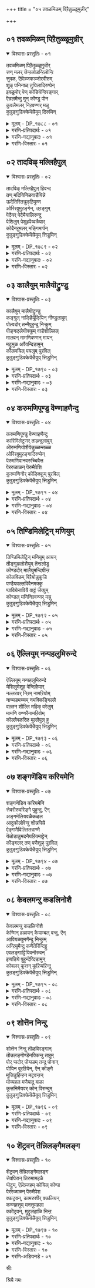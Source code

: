 +++
title = "०५ तवळमिळम् पिऱैतुळ्ळूमुन्नीर्"

+++


## ०१ तवळमिळम् पिऱैतुळ्ळूमुन्नीर्

<details open><summary>विश्वास-प्रस्तुतिः - ०१</summary>

तवळमिळम् पिऱैतुळ्ळूमुन्नीर्  
त्तण् मलर् त्तॆन्ऱलोडन्ऱिलॊन्ऱि  
त्तुवळ, ऎन्नॆञ्जकञ्जोरवीरुम्  
शूऴ् पनिनाळ् तुयिलादिरुप्पेन्  
इवळुमोर् पॆण् कॊडियॆन्ऱिरङ्गार्  
ऎन्नलमैन्दु मुन् कॊण्डु पोन  
कुवलैमलर् निऱवण्णर् मन्नु  
कुऱुङ्गुडिक्केयॆन्नैयुय् दिरुमिन्
</details>

<details><summary>मूलम् - DP_१७८८ - ०१</summary>

तवळमिळम् पिऱैतुळ्ळूमुन्नीर्  
त्तण् मलर् त्तॆन्ऱलोडन्ऱिलॊन्ऱि  
त्तुवळ, ऎन्नॆञ्जकञ्जोरवीरुम्  
शूऴ् पनिनाळ् तुयिलादिरुप्पेन्  
इवळुमोर् पॆण् कॊडियॆन्ऱिरङ्गार्  
ऎन्नलमैन्दु मुन् कॊण्डु पोन  
कुवलैमलर् निऱवण्णर् मन्नु  
कुऱुङ्गुडिक्केयॆन्नैयुय् दिरुमिन्
</details>

<details><summary>गरणि-प्रतिपदार्थः - ०१</summary>

तवळम्=बॆळ्ळगिरुव, इळ=ऎळॆय, पिऱै=चन्द्रनू, तुळ्ळुम्=अलॆगळन्नु तळ्ळुत्तिरुव, मुन्नीर्=कडलू, तण्=तम्पाआगि, मलर्=हूविन मेलॆ बीसुव, तॆन्ऱलोडु=तॆङ्कण गाळियू, अन्ऱिल्=क्रौंअपक्षिगळू, ऒन्ऱि=ऒट्टुगूडि, तुवळ=नन्नन्नु बाडिसु \(सॊरगिसु\)त्तिरलु, ऎन्नॆञ्जु अहम्=नन्न मनस्सू हृदयवू, शोर=जारिहोगिरलु, ईरुम्=बाधॆ, यातनॆ पडिसुत्तिवॆ, शूऴ्=सुत्तमुत्तलू, पनि=मञ्जु बीळुत्तिरुव, नाळ्=समयदल्लि, तुयिलादु=निद्रिसदॆ, इरुप्पेन्=इद्देनॆ, इवळुम्=इवळू सह, ओर् पॆण् कॊडि=ऒब्ब ऎळॆवयस्सिन हॆण्णु, ऎन्ऱु=ऎन्दु, इरङ्गार्-कनिकरिसलु, ऎन्=नन्न, नलम्=सॊबगन्नू, ऐन्दुम्=पञ्चेन्द्रियगळन्नू, मुन्=ई मुञ्चॆये

कॊण्डुपोन=सूरॆगॊण्डु होद, कुवलै मलर्=कन्नैदिलॆ हूविन, निऱम्=बण्णद, वण्णर्-देहकान्तियुळ्ळवरु, मन्नु=नॆलसिरुव, कुऱुङ्गुडिक्के=तिरुक्कुरुङ्गुडि क्षेत्रक्के, ऎन्नै-नन्नन्नु, उय् त्तिडुमिन्=करॆदॊय्यिरि.
</details>

<details><summary>गरणि-गद्यानुवादः - ०१</summary>

बॆळ्ळगिरुव बालचन्द्रनू, अलॆगळन्नु तळ्ळुत्तिरुव कडलू तम्पागि हूविन मेलॆ बीसुव तॆङ्कण गाळियू, क्रौञ्चपक्षिगळू ऒट्टुगूडि नन्नन्नु सॊरगिसुत्तिवॆ. नन्न मनस्सू हृदयवू जारिहोगिरलु नन्नन्नु यातनॆपडिसुत्तिवॆ. सुत्तमुत्तलू मञ्जुबीळुत्तिरुव समयदल्लि निद्रिसदॆ इद्देनॆ. इवळू ऒब्ब ऎळॆवयस्सिन हॆण्णु ऎन्दु कनिकरिसरु. नन्न सॊबगन्नू पञ्चेन्द्रियगळन्नू ई मुञ्चॆये सूरॆगॊण्डु होद कन्नैदिलॆ हूविन बण्णद देहकान्तियुळ्ळवरु नॆलसिरुव तिरुक्कुरुङ्गुडि क्षेत्रक्के नन्नन्नु करॆदॊय्यिरि.\(१\)
</details>

<details><summary>गरणि-विस्तारः - ०१</summary>

आऴ्वाररु तिरुप्पुल्लाणि क्षेत्रदिन्द तिरुक्कुरुङ्गुडि क्षेत्रक्कॆ बन्दिद्दारॆ. हिन्दिन तिरुमॊऴिगळन्तॆये ई तिरुमॊऴियल्लू आऴ्वाररु तम्मन्नु नायकियॆन्दु भाविसिकॊण्डु, तम्म प्रीतिय नायकनाद भगवन्तनिगागि परितपिसुवुदन्नु काणबहुदागिदॆ. भगवद्भक्तिय पोषणॆयल्लि नायक-नायकी भावद वैशिष्ट्यवन्नु अवरु प्रकटगॊळिसुत्तिद्दारॆ ऎन्नबहुदु.

“बॆळ्ळगिरुव बालचन्द्रनू.......ऒट्टुगूडि नन्नन्नु कॊरगिसुत्तिवॆ”- निर्मलवाद, शुद्धवाद बालचन्द्रनु परिशुद्धवाद नीलगगनदल्लि उदयिसि बॆळगलु प्रारम्भिसिदरॆ, अदु ऎल्लरिगू आह्लादवन्नु तुम्बुवुदु. विरहिगळुगॆ अदु सुडुव बॆङ्कियागुत्तदॆ. ऎडॆबिडदॆ करॆगॆ अलॆगळन्नु तळ्ळुत्तले इरुव कडलू सह उदयिसुव चन्द्रनॊडनॆ जनर मनदल्लि आनन्दवन्नु उक्किसुवुदु. विरहिगळिगॆ इदू ऒम्दु किच्चु\! परिमळदिन्द तुम्बि, तम्पागि हितवाद रीतियल्लि मॆल्लमॆल्लगॆ बीसुव तॆङ्कणगाळिगॆ मैयॊड्डि जनरु आनन्दिसुत्तारॆ. विरहिगळिगॆ अदरिन्दलू सन्तोषविल्ल. क्रौञ्चदम्पतिगळु नडसुव सल्लापद ध्वनि ऎल्लरन्नू हर्षगॊळिसुत्तदॆ. अवुगळ\(पक्षिगळ\) सम्मिलनवे विरहिगळ व्यथॆयन्नु हॆच्चिसुवुदु. इवॆल्लवू ऒट्टागि सेरिकॊण्डरन्तु विरहिगळ पाडु नायिपाडे\!

“नन्न मनस्सू हृदयवू जारिहोगिरलु”-मनस्सू अदर अन्तरङ्गवू ऎरडू तन्न प्रियतमन अधीनवागिरुवाग, अवन स्वरूपस्वभावगळिगॆ मारुहोगिरुवाग, बेरॆ विषयगळल्लि अवुगळन्नु

तॊडगिसुवुदादरू हेगॆ साध्य? प्रापञ्चिक रीतियल्लि अवु तन्निन्द जारिहोदन्तॆये, तानु अवुगळन्नु परभारॆ माडिदन्तॆये.

“सुत्तमुत्तलू मञ्जुबीळुत्तिरुव समयदल्लि निद्रिसदॆ इद्देनॆ”- सुमारु नडुरात्रियन्नु दाटिद बळिकले मञ्जु ऎल्लॆल्लू तुम्बिकॊळ्ळुवुदु, अदु चळिय समय. आग तन्न प्रियतमन प्रीतिय तॆक्कॆयल्लि बॆच्चगॆ मलगि, मैमरॆतु निद्रिसुवुदु अत्यन्त हितवाद कॆलस. ऒण्टिगळागि, प्रियनिन्द वञ्चितळागिरुववळिगॆ ई हितवागलि, निद्दॆयागलि ऎल्लिन्द बरबेकु?

“इवळू ऒब्ब ऎळॆ वयस्सिन हॆण्णु ऎन्दु कनिकरिसु”- वयस्सु लिङ्ग, रूप मुन्तादवुगळु कनिकरक्कॆ ऎडॆकॊडतक्कवु. पुरुषनु प्रियनागिरुवाग अवनु तन्न प्रियळ बग्गॆ योचिसबेकाद विषयगळल्लि कॆलवु इवु. ऎळॆय वयस्सिनवळु, यौवनद हॊसललि कालिट्टवळिगॆ भय तानागि लभ्यवागुवुदु. हॆण्णागिरुवुदु आ भयवन्नु हॆच्चिसुवुदु. तानु हॆण्णु तनगॆ तन्न प्रियन रक्षणॆबेकु. अदिद्दरॆ, तन्न रूप स्वभावगळिगॆ पोषणॆ दॊरॆतन्तॆ. ई विषयवन्नरितु अवळ इङ्गितवन्नु तिळिदु अवळिगॆ आश्रयकॊदबेकादवनु प्रियने. अवने अवळल्लि कनिकरगॊळ्ळदिद्दरॆ, कनिकरिसुववरु मत्तारु?

“नन्न सॊबगन्नू पञ्चेन्द्रियगळन्नू ई मुञ्चॆये सूरॆगॊण्ड...” –अपूर्ववाद सॊबगिनिन्दलू आकर्षकवाद देहकान्तियिन्दलू नन्न प्रियनु नन्न बळिसारिदनु. अवनन्नु कण्डॊडनॆ नानु व्यामोहगॊण्डॆ. अवनु नन्न किविय मृदुमधुरवाद प्रेमद गुट्टु मातुगळन्नाडिदनु. नन्न मनस्सन्नु अदरिन्द सूरॆगॊण्डनु. नन्नन्नु इन्नु अगलुवुदे इल्लवॆन्दु मातुकॊट्टनु. अदक्कॆ नानु मरुळादॆ. नन्न तनुमनगळन्नॆल्ला नानु अवन अधीनमाडिदॆ. ननगॆ बेकादद्दॆल्ल ननगॆ लभिसितु ऎन्दु नानु नॆम्मदिगॊण्डॆ- हीगल्लवे अवनु नन्नन्नु वञ्चिसि, नन्न सर्वस्ववन्नू सूरॆगॊण्डद्दु\!

युवतियु हेळुत्ताळॆ- गॆळतियरे, सामान्यवागि ऎल्लरिगू हर्ष,उत्साह, आह्लादगळन्नु तरुव बालचन्द्रनू, कडलू, मन्दमारुतवू, क्रौञ्चसल्लापवू नन्न पालिगॆ सुडुव किच्चिनन्तागिदॆ. नन्न मनस्सू नन्न अन्तरङ्गवू नन्न प्रियतमनल्लिगॆ जारिहोगिवॆ. ननगॆ मनोयातनॆ हॆच्चुत्तिदॆ.ऎल्लॆल्लू मञ्जुमुसुकि, इब्बनि बीळुव समयदल्लि नन्न प्रियतमन सान्निध्यविल्लदॆ, ननगॆ निद्दॆबारदु. अवनु ई मुञ्चॆये नन्न मैसॊबगन्नू नन्न इन्द्रियगळन्नू सूरॆगॊण्डु, नन्नन्नु वञ्चिसि, अगलिहोद\! आ दिव्यसुन्दरनू

कन्नैदिलॆ हूविन बण्णद देहकान्तियुळ्ळवनिगॆ, नानॊब्ब असहायकळाद ऎळॆयौवनद हॆण्णु ऎम्बुदरल्लि कनिकरबेडवे? गॆळतियरे, नन्न प्रियनु ईग तिरुक्कुरुङ्गुडियल्लि नॆलसिद्दानॆ. सॊरगि, यातनॆ पडुत्ता, शक्तिगुन्दिरुव नन्नन्नु नन्न प्रियनल्लिगॆ सेरिसि.

भगवन्तनल्लि व्यामोहगॊण्ड भक्तनिगॆ प्रापञ्चिक सुखसन्तोषगळन्नु तरुवन्थवॆल्लवू अहितवे. भगवन्तन विषयवल्लदॆ अवनिगॆ मत्तावुदू बेड. मनस्सु,बुद्धि, इन्द्रियगळु-ऎल्लवू भगवच्चिन्तनॆगे मीसलु. अवनन्नु काणुवुदु, सेरुवुदु भक्तन गुरि. अवन कृपॆय आश्रयवॆन्नॆन्दिगॆ पडॆदेनु ऎम्बुदे हम्बल.
</details>

## ०२ तादविऴ् मल्लिहैपुल्

<details open><summary>विश्वास-प्रस्तुतिः - ०२</summary>

तादविऴ् मल्लिहैपुल् हिवन्द  
तण् मदियिनिळवाडैयिन्ने  
ऊदैतिरितन्नुऴऱियुण्ण  
ओरिरवुमुऱङ्गेन्, उऱङ्गुम्  
पेदैयर् पेदैमैयालिरुन्दु  
पेशिलुम् पेशुहपॆय्वळैयार्  
कोदैनऱुमलर् मङ्गिमार्पन्  
कुऱुङ्गुडिक्केयॆन्नैयुय् त्तिडुमिन्
</details>

<details><summary>मूलम् - DP_१७८९ - ०२</summary>

तादविऴ् मल्लिहैपुल् हिवन्द  
तण् मदियिनिळवाडैयिन्ने  
ऊदैतिरितन्नुऴऱियुण्ण  
ओरिरवुमुऱङ्गेन्, उऱङ्गुम्  
पेदैयर् पेदैमैयालिरुन्दु  
पेशिलुम् पेशुहपॆय्वळैयार्  
कोदैनऱुमलर् मङ्गिमार्पन्  
कुऱुङ्गुडिक्केयॆन्नैयुय् त्तिडुमिन्
</details>

<details><summary>गरणि-प्रतिपदार्थः - ०२</summary>

तादु=धूळन्नु, अविऴ्=हरडुव, मल्लिहै=मल्लिगॆ हूवन्नु, पुल् हि=सेरि, वन्द=बन्द, तण्=तम्पाद, मदियिन्=चन्द्रनॊडनॆ कूडि, इळवाडै=सुळि\(ऎळॆय\)गाळियु, इन्ने=ई क्षणवे, ऊदै=चळिगाळियागि, तिरितन्दु=अल्लल्लि सुत्तिसुत्तिबन्दु, उऴऱि=मिश्रमाडि\(चट्नियन्तॆ माडि\) उण्ण=तिन्नुत्तिरलु, ओर् इरवुम्=ऒन्दु रात्रियू कूड

उऱङ्गेन्=निद्रिसलारॆ\(निद्रिसुवुदिल्ल\), उऱङ्गुम्-निद्रिसुव, पेदैयर्=हॆङ्गसरु, पेदैमैयाल् इरुन्दु=अविवेकदिन्दले इरुत्ता, पेशिलुम्=नन्नन्नु कुरितु आडिकॊण्डरू, पेशुह=आडिकॊळ्ळलि, पॆय् वळैयार्=कैतुम्ब बळॆतॊट्टिरुववरु, कोदै=तलॆकूदलल्लि, नऱुमलर्=परिमळद हूवन्नु मुडिदिरुव, मङ्गै=देवियन्नु, मार्पन्=ऎदॆयल्लि उळ्ळवन, कुऱुङ्गुडिक्के=तिरुक्कुरुङ्गुडि क्षेत्रक्के, ऎन्नै-नन्नन्नु, उय् त्तु इडुमिन्=कॊण्डॊय्दु सेरिसिरि.
</details>

<details><summary>गरणि-गद्यानुवादः - ०२</summary>

परागवन्नु चॆल्लुवन्थ मल्लिगॆ हूवन्नु सेरिब्वन्द ऎळॆयगाळियु तम्पाद चन्द्रनॊडनॆ कूडि ई क्षणदल्ले चळिगाळियागि सुत्तिसुत्ति बन्दु नन्नन्नु चट्णियन्तॆ माडि तिन्नुत्तिरलु नानु ऒम्दु रात्रियू सह निद्रिसुवुदिल्ल. निद्रिसुव हॆङ्गसरु अविवेकदिन्दले कूडिरुत्ता नन्नन्नु कुरितु आडिदरू आडिकॊळ्ळलि. \(अवरु\)कैतुम्ब बळॆतॊट्टिरुववरु. तलॆगूदलिनल्लि परिमळद हूवन्नु मुडिदिरुव देवियन्नु ऎदॆयल्लुळ्ळवन तिरुक्कुरुङ्गुडि क्षेत्रक्के नन्नन्नु कॊण्डॊय्दु सेरिसि.\(२\)
</details>

<details><summary>गरणि-विस्तारः - ०२</summary>

युवतियु हेळुत्ताळॆ- गॆळतियरे, सुन्दरवागि अरळुत्त परागवन्नु हॊरचॆल्लुत्तिरुव मल्लिगॆहूगळन्नु सवरिकॊण्डु, अवुगळ परिमळवन्नु हॊत्तु मृदुवागि बीसुव सुळिगाळि मनस्सिगॆ ऎष्टु आह्लादवन्नु तरबेकु\! तम्पाद बॆळदिङ्गळू अदरॊन्दिगॆ कूडिकॊण्डिद्दरॆ, अन्तह रात्रिगळु आनन्दमयवल्लवे\! हितकरवाद ई मन्दमारुतवे ननगॆ ई क्षणदल्लि चळिगाळियागि, नन्नन्नु सुत्तिसुत्ति बीसुत्ता, नन्नन्नु चट्नियन्नागि माडि तिन्दुहाकुत्तिवॆ. इदरिन्द, ऒन्दु रात्रियू ननगॆ निद्रॆ हत्तुवुदिल्लवल्ल\! परिमळिसुव मन्दमारुतद सॆरॆयल्लि सुखवागि निद्रिसुव स्त्रीयरु नन्नन्नु कुरितु मनस्सिगॆ बन्दन्तॆ मातनाडिकॊळ्ळुत्तिद्दारॆ. नन्न अवस्थॆयन्नु कण्डु अवरु तुम्ब विवेकिगळन्तॆ, नन्नन्नु हास्यमाडुत्तारॆ. अवर अविवेक वरिगॆ तिळियुवुदे? अवरु तम्म कैतुम्ब बळॆगळन्नु तॊट्टिरुववरु. प्रापञ्चिकवाद सुखसन्तोषगळिन्द तुम्बि आनन्दिसुत्तिरुववरु अवरु. नन्न कैबळॆगळु कैगळल्लि निल्लुवुदे इल्ल\! अवु कळचिबीळुत्तिवॆयल्ल\! ननगॆ नन्न प्रियतमन बगॆगॆ वेदनॆ. अवन अग्लिकॆयन्नु नानु सहिसलारॆ. इतर हॆङ्गसरु नन्नन्नु कुरितु एनुबेकादरू आडिकॊळ्ळलि.नन्न प्रियत्रमनु ईग तिरुक्कुरुङ्गुडियल्लि नॆलसिद्दानॆ. परमसुन्दरियाद श्रीदेवियु नन्न प्रियन ऎदॆयल्लि नॆलसिद्दाळॆ. दयामयियाद अवळ नॆरविनिन्द नानु नन्न प्रियनन्नु सेरुवॆनॆम्ब नम्बिकॆ ननगिदॆ. आद्दरिन्द,

गॆळतियरे, नन्नन्नु तिरुक्कुरुङ्गुडिगॆ करॆदॊय्दु नन्न प्रियतमनॊडनॆ नन्नन्नु सेरिसिरि.
</details>

## ०३ कालैयुम् मालैयॊट्रुण्डु

<details open><summary>विश्वास-प्रस्तुतिः - ०३</summary>

कालैयुम् मालैयॊट्रुण्डु  
कङ्गुल् नाऴिहैयूऴियिन् नीण्डुलावुम्  
पोल्वदोर् तन्मैपुहुन्दु निऱ्कुम्  
पॊङ्गऴलेयॊक्कूम् वाडैशॊल्लिल्  
मालवन् मामणिवण्णन् मायन्  
मट्रुमुळ अवैवन्दिडामुन्  
कोलमयिल् पयलुम् पुऱविल्  
कुऱुङ्गुडिक्केयॆन्नैयुय् त्तिडुमिन्
</details>

<details><summary>मूलम् - DP_१७९० - ०३</summary>

कालैयुम् मालैयॊट्रुण्डु  
कङ्गुल् नाऴिहैयूऴियिन् नीण्डुलावुम्  
पोल्वदोर् तन्मैपुहुन्दु निऱ्कुम्  
पॊङ्गऴलेयॊक्कूम् वाडैशॊल्लिल्  
मालवन् मामणिवण्णन् मायन्  
मट्रुमुळ अवैवन्दिडामुन्  
कोलमयिल् पयलुम् पुऱविल्  
कुऱुङ्गुडिक्केयॆन्नैयुय् त्तिडुमिन्
</details>

<details><summary>गरणि-प्रतिपदार्थः - ०३</summary>

कालैयुम्=उदयवु, बॆळगु, मालै=सञ्जॆयॊडनॆ, ऒट्रु उण्डु= ऒट्टुगूडि सङ्कटगॊळिसुत्तिदॆ, कङ्गुल् नाऴिहै=रात्रिय कालवु, ऊऴियिन्=कल्पकालक्किन्तलू, नीण्डु=उद्दनागि, उलावुम्=सञ्चरिसुव, अलॆदाडुव, पोल्वदु=होलुव, ओर्=अपरूपवादॊन्दु, तन्मै=स्वभाववन्नु, गुणवन्नु, पुहुन्दु=पडॆदु, निऱ्कुम्=इदॆ, पॊङ्गु=उरियुव, उक्कि एळुव, अऴलेयॊक्कूम्=बॆङ्कियन्नु होलुत्तदॆ, वाडै=मन्दमारुतवु, शॊल्लिल्=हेळुवुदादरॆ, माल् अवन्=अवनु अत्यन्त उन्नतनु, मामणि वण्णन्=श्रेष्ठवाद नीलमणिय बण्णवुळ्ळवनु, मायन्-अद्भुतकारि, मट्रुम्=इतर\(मत्तॆयू\), उळ=इरुव, अवै=अवुगळु\(गुणलक्षणगळु\), वन्दिडामुन्=बन्दुबिडुवुदक्कॆ मुञ्चॆये, कोलम्=सुन्दरवाद, मयिल्=नविलुगळु, पयिलुम्=वासिसुव

तुम्बिरुव, पुऱविल्=तोपुगळुळ्ळ, कुऱुङ्गुडिक्के=तिरुक्कुरुङ्गुडि क्षेत्रक्के, ऎन्नै-नन्नन्नु, उय् त्तु इडुमिन्=कॊण्डॊय्दु सेरिसिरि.
</details>

<details><summary>गरणि-गद्यानुवादः - ०३</summary>

उदयवु सञ्जॆयॊडनॆ कूडिकॊण्डु सङ्कटगॊळिसुत्तदॆ. रात्रियकालवु ऒन्दु कल्पक्किन्तलू उद्दनागि, अलॆदाडुवुदन्नु होलुव अपरूपवादॊन्दु स्वभाववन्नु पडॆदिदॆ. उक्कि एळुव बॆङ्कियन्ने मन्दमारुतवु होलुत्तदॆ ऎन्नबहुदु. अवनु अत्यधिकनु. श्रेष्ठवाद इन्द्रनीलमणियबण्णदवनु. अद्भुतकारि. इन्नू इरुव गुणलक्षणगळु बन्दुबिडुवुदक्कॆ मुञ्चॆये सुन्दरवाद नविलुगळु तुम्बिकॊण्डिरुव तोपुगळन्नुळ्ळ तिरुकुरुङ्गुडि क्षेत्रक्के नन्नन्नु करॆदॊय्दु सेरिसिबिडि.\(३\)
</details>

<details><summary>गरणि-विस्तारः - ०३</summary>

युवतियु हेळुत्ताळॆ- गॆळतियरे, मुञ्जानॆ बन्दाग ननगॆ ऒन्दु बगॆय शान्तियुण्टागुवुदॆन्दू, हगलन्नु हेगादरू कळॆदुबिडबहुदॆन्दू बगॆदिद्दॆ. चटुवटिकॆयन्नु तरुव मुञ्जानॆ नन्न मनोयातनॆयन्नु तात्कालिकवागियादरू मरॆसिबिडुवुदु ऎन्दुकॊण्डिद्दॆ. सञ्जॆयागुवुदल्ल, अदेकॆ बरुवुदो, ऎन्दु योचिसुत्तिद्दॆ. विश्रान्तियन्नु सूछिसुव सञ्जॆयल्लि अनन्तर बरुव रात्रियल्लि ननगॆ विश्रान्तियागलि निद्दॆयागलि उण्टागदु ऎन्दुकॊण्डिद्दॆ. ईग नोडि, ननगॆ बॆळगिनल्लू बैगिनल्लू याव व्यत्यासवू कण्डुबरुवुदिल्ल. ऎरडू ऒन्दे बगॆयागि नन्नन्नु सङ्कटक्कॆ ईडुमाडुत्तिवॆ. इतररन्तॆ हगलु चटुवटिकॆयिन्द कॆलसमाडुत्ता मनस्सिन विषयगळन्नु मरॆयुवुदॆन्दरॆ ननगॆ साध्यविल्ल. सञ्जॆ मत्तु रात्रिगळल्लिरुवन्तॆये हगलल्लू मनोयातनॆ, सङ्कट,बेसर,निश्शक्तिगळु तुम्बिहोगिवॆ. रात्रियन्तॆ हगलू सह नन्नन्नु हिंसिसुत्तिदॆयल्ल\!

रात्रिय ऒन्दॊन्दु क्षणवू ऒन्दॊन्दु युगदन्तागुत्तदॆ. बलुदीर्घवाद कालवन्नु कळॆयुवुदादरू हेगॆ ऎन्दु योचनॆयागुत्तदॆ.

हासुगॆयल्लि मलगिद्दरू सह कण्णिगॆ निद्दॆहत्तुवुदिल्ल. मैगॆ हितविल्ल. हासुगॆयल्लि हॊरळाडि हॊरळाडि, योचिसुत्ता, सङ्कटपडुत्ता, कालकळॆयबेकागिदॆ. हीगॆ निद्दॆगॆट्टु अलॆदाडुव विचित्र स्वभाववे रात्रियदागिरबहुदे ऎन्निसुत्तदॆ.

मन्दमारुतवु हितवागि बीसुत्ता निद्दॆयन्नु तरुवुदर बदलागि, ज्वलिसि उरियु बॆङ्किये अदागिदॆ.

नन्न प्रियतमनु सद्गुणगळ गणिये. अवनु सर्वश्रेष्ठनु. सर्वाधिकनु. अत्युत्तमवाद इन्द्रनीलमणिय बण्णद सुन्दराकर्षकवाद देहकान्ति अवनदु. आदरॆ, अवनु मायन्-अद्भुतकारि. नन्नन्नु मरुळुगॊळिसि चंअचिसि हॊरटुहोदवनु. अवन गुणलक्षणगळु इन्नू बगॆबगॆयागिवॆ. अवुगळन्नु निरूपिसुव हॆसरुगळू अवनिगिवॆ. आ हॆसरुगळन्नु ऒन्दॊन्दागि स्मरिसिकॊळ्ळुत्ता होदॆनॆन्दरॆ, ननगॆ अवनल्लिरुव गाढवाद प्रेमवे बत्तिहोगबहुदु. अदक्कॆ बदलागि द्वॆषवे तुम्बिबिडबहुदु. गॆळतियरे, नन्न मनस्सु आ रीतियल्लि विचित्रवागि परिणमिसुवुदक्कॆ मुञ्चॆये नन्नन्नु सुन्दरवाद नविलुगळिन्द तुम्बिरुव तोपुगळुळ्ळ तिरुक्कुरुङ्गुडि क्षेत्रक्कॆ करॆदॊय्यिरि. नन्न प्रियतमनु अल्लि नॆलसिद्दानॆ. नन्नन्नू अवन बळिगॆ सेरिसिरि. अवन सहवासदिन्द नन्नॆल्ल सङ्कटगळू मायवागुवुवु.
</details>

## ०४ करुमणिपूण्डु वॆण्णाहणैन्दु

<details open><summary>विश्वास-प्रस्तुतिः - ०४</summary>

करुमणिपूण्डु वॆण्णाहणैन्दु  
कारिमिलेट्रणर् ताऴ्न्दुलावुम्  
ऒरुमणियोशैयॆन्नुळ्ळन्तळ्ळ  
ओरिरवुमुऱङ्गादिरुप्पेन्  
पॆरुमणिवानवरुच्चिवैत्त  
पेररुळाळन् पॆरुमैपेशि  
कुरुमणिनीर् कॊऴिक्कूम् पुऱविल्  
कुऱुङ्गुडिक्केयॆन्नैयुय् त्तिडुमिन्
</details>

<details><summary>मूलम् - DP_१७९१ - ०४</summary>

करुमणिपूण्डु वॆण्णाहणैन्दु  
कारिमिलेट्रणर् ताऴ्न्दुलावुम्  
ऒरुमणियोशैयॆन्नुळ्ळन्तळ्ळ  
ओरिरवुमुऱङ्गादिरुप्पेन्  
पॆरुमणिवानवरुच्चिवैत्त  
पेररुळाळन् पॆरुमैपेशि  
कुरुमणिनीर् कॊऴिक्कूम् पुऱविल्  
कुऱुङ्गुडिक्केयॆन्नैयुय् त्तिडुमिन्
</details>

<details><summary>गरणि-प्रतिपदार्थः - ०४</summary>

करुमणि=करियमणिगळन्नु, पूण्डु=धरिसि, वॆळ् नाहु=बिळिय शङ्खगळन्नु, अणैन्दु=धरिसि, कार्=करिय, इमिल्=हिळिलन्नुळ्ळ, एऱु=ऎत्तु, गूळिगळ

अणर्=कत्तुगळल्लि, ताऴ्न्दु=इळियबिद्दु, उलावुम्=अल्लाडुव, ऒरुमणि-ऒन्दु गण्टॆय, ओशै=शशब्दवु, ऎन्=नन्न, उळ्ळम्=मनस्सन्नु, तळ्ळ=सङ्कटगॊळिसलु, ओर् इरवुम्=ऒन्दु रात्रियू सह, उऱङ्गादु-निद्रिसदॆ, इरुप्पेन्=इरुत्तेनॆ, पॆरुमणि=दिव्यवाद सूर्यनन्नु, वानवर्=देवतॆगळ, अमरर, उच्चि=नॆत्तियमेलॆ, वैत्त=नॆलॆगॊळिसिद, पेर् अरुळाळन्=महाकृपाळुविन, पॆरुमै=हिरिमॆयन्नु, पेशि=मातनाडिकॊळ्ळुव, \(हॊगळुवन्थ\), कुरुमणि=श्रेष्ठवाद रत्नगळन्नु, नीर्=प्रवाहवु, कॊऴिक्कूम्=दडक्कॆ तळ्ळुव, पुऱविल्=अडविय मूलक\(काडिन मूलक, गद्दॆगळ मूलक\), कुऱुङ्गुडिक्के=तिरुक्कुरुङ्गुडि क्षेत्रक्के, ऎन्नै-नन्नन्नु, उय् त्तु इडुमिन्=कॊण्डॊय्दु सेरिसिरि.
</details>

<details><summary>गरणि-गद्यानुवादः - ०४</summary>

करिय मणिगळन्नु धरिसि, बिळिय शङ्खगळन्नुधरिसि \(जोडिसि\), करिय हिळिलुळ्ळ गूळिगळ कत्तुगळल्लि इळियबिद्दु अल्लाडुव ऒन्दुगण्टॆय शब्दवु नन्न मनस्सन्नु सङ्कटगॊळिसलु, ऒन्दु रात्रियू सह नानु निद्रिसदॆ इरुत्तेनॆ. देवतॆगळ नॆत्तियमेलॆ दिव्यवाद सूर्यनन्नु नॆलॆगॊळिसिद महाकृपाळुविन हिरिमॆयन्नु हॊगळुवन्थ श्रेष्ठवाद तळ्ळुवन्थ काडिन\(गद्दॆगळ\)मूलक तिरुक्कुरुङ्गुडि क्षेत्रक्के नन्नन्नु करॆदॊय्दु सेरिसि.\(४\)
</details>

<details><summary>गरणि-विस्तारः - ०४</summary>

हळ्ळिगळल्लि करियमणि, नीलमणिगळन्नु बिळिय शङ्खगळन्नू, ऒन्दॊन्दु गण्टॆयन्नू पोणिसि, दनगळ कत्तुगळिगॆ कट्टिरुत्तारॆ. दनगळिगॆ, अवुगळल्लि ऎत्तुगळिगॆ इदॊन्दु अलङ्कार. सञ्जॆयल्लि दनकरुगळु मनॆगळिगॆ हिन्तिरुगुवाग अवुगळ कत्तिनगण्टॆगळु अलुगाडुत्ता सद्दुमाडुत्ता इरुत्तवॆ. ई सहजवाद विषयवन्नु आऴ्वाररु सञ्जॆय मत्तु रात्रियु बरविगॆ सूचनॆयॆम्बुदन्नु बलुसुन्दरवागि वर्णिसिद्दारॆ.

युवतियु हेळुत्ताळॆ- गॆळतियरे, ऎत्तुगळ कत्तिनल्लि करियमणि, बिळिय शङ्खगळ नडुवॆ पोणिसिरुव ऒन्दॊन्दु गण्टॆयु अलुगुवाग माडुव सद्दु नन्न मनस्सन्नु सङ्कटगॊळिसुत्तदॆ.

इदु रात्रिय सूचनॆयन्नु तरुवुदरिन्द, ननगॆ रात्रिगळल्लि निद्दॆहत्तुवुदे इल्ल. नन्न प्रियतमनु परमकृपाळु. अवनु मेलणलोकगळल्लॆल्ला सूर्यनु दिव्यवागि सदा बॆळगुवन्तॆ करुणिसिद्दानॆ. नमगादरॆ ई हगलु,रात्रिगळ बाधॆयिदॆ. अवन हिरिमॆयन्नु नानु ऎडॆबिडदॆ हॊगळुत्तले इद्देनॆ. अवनीग तिरुक्कुरुङ्गुडियल्लि नॆलसिद्दानॆ. श्रेष्ठवाद रत्नगळन्नु दडक्कॆ तळ्ळुव प्रवाहद मूलकवू, काडु,तोपु, फलवत्ताद बयलुगळ मूलकवू नन्नन्नु करॆदॊय्दु तिरुक्कुरुङ्गुडिगॆ सेरिसि. नन्न प्रियतमनॊडनॆ कूडिकॊण्डु नानु समाधानपडुत्तेनॆ.
</details>

## ०५ तिण्डिमिलेट्रिन् मणियुम्

<details open><summary>विश्वास-प्रस्तुतिः - ०५</summary>

तिण्डिमिलेट्रिन् मणियुम् आयन्  
तीङ्गुऴलोशैयुम् तॆन्ऱलोडु  
कॊण्डदोर् मालैयुमन्दियीन्ऱ  
कॊलविळम् पिऱैयोडुकूडि  
पण्डैयवल्लविवैनमक्कू  
प्पावियेनावियै वाट्टं जॆय्युम्  
कॊण्डल् मणिनिऱवण्णर् मन्नु  
कुऱुङ्गुडिक्केयॆन्नैयुय् त्तिडुमिन्
</details>

<details><summary>मूलम् - DP_१७९२ - ०५</summary>

तिण्डिमिलेट्रिन् मणियुम् आयन्  
तीङ्गुऴलोशैयुम् तॆन्ऱलोडु  
कॊण्डदोर् मालैयुमन्दियीन्ऱ  
कॊलविळम् पिऱैयोडुकूडि  
पण्डैयवल्लविवैनमक्कू  
प्पावियेनावियै वाट्टं जॆय्युम्  
कॊण्डल् मणिनिऱवण्णर् मन्नु  
कुऱुङ्गुडिक्केयॆन्नैयुय् त्तिडुमिन्
</details>

<details><summary>गरणि-प्रतिपदार्थः - ०५</summary>

तिण्=बलवाद, तिमिल्=हॆगलुळ्ळ, एट्रिन्=ऎत्तिन, मणियुम्=गण्टॆयू, आयन्=गोवळन, तीम्=मधुरवाद, कुऴल्=कॊळलिन, ओशैयुम्=शब्दवू, तॆन्ऱलोडु=तॆङ्कणगाळियॊडनॆ, कॊण्डदु=कूडिकॊण्डिरुव, ओर् मालैयुम्=ऒन्दॊन्दु सञ्जॆयू, अन्दि=रात्रियु, ईन्ऱ=उण्टुमाडुव, कोलम्=सुन्दरवाद, इळपिऱैयोडु=बालचन्द्रनॊडनॆ, कूडि=कूडिकॊण्डु, पण्डैय=हिन्दिन कालदल्लिद्दन्तॆ, अल्ल=अल्ल, इवै=इवुगळॆल्ल, नमक्कू=नमगॆ

पावियेन्=पापियादवळु नानु, आवियै=प्राणगळन्नु, वाट्टम् शॆय्युम्=बाडिसिबिडुवुवु\(सुट्टुहाकुवुवु\), कॊण्डल्=कार्मुगिल, मणिनिऱम्=इन्द्रनीलमणिय, बण्णद, वण्णर्=बण्णदवरु, मन्नु=नॆलसिरुव, कुऱुङ्गुडिक्के=तिरुक्कुरुङ्गुडि क्षेत्रक्के, ऎन्नै-नन्नन्नु, उय् त्तु इडुमिन्=कॊण्डॊय्दु सेरिसिरि.
</details>

<details><summary>गरणि-गद्यानुवादः - ०५</summary>

बलवाद हॆगलुळ्ळ ऎत्तिन गण्टॆयू गोवळन मधुरवाद कॊळलिन नादवू, तॆङ्कणगाळियू कूडिकॊण्डिरुव ऒन्दॊन्दु सञ्जॆयू रात्रियु ईनुव सुन्दरवाद बालचन्द्रनॊडनॆ सेरि, हिन्दिन कालदल्लिद्दन्तॆ अल्ल. कडुपापि नानु. इवुगळॆल्ल नन्न प्राणगळन्नू सुट्टुबाडिसुवुवु. कार्मुगिलन्तॆयू इन्द्रनीलमणियन्तॆयू बण्णदवनु नन्न प्रियतमनु नॆलसिरुव तिरुक्कुरुङ्गुडि क्षेत्रक्के नन्नन्नु करॆदॊय्दु सेरिसि.\(५\)
</details>

<details><summary>गरणि-विस्तारः - ०५</summary>

युवतियु हेळुत्ताळॆ- गॆळतियरे, नन्न प्रियतमनॊडनॆ ननगॆ सम्बन्धवु लभिसुवुदक्कॆ मुञ्चॆ, ननगॆ सञ्जॆगळु सन्तोषकरवागिरुत्तिद्दवु. सञ्जॆय समयदल्लि मनॆगळिगॆ हिन्तिरुगुव ऎत्तुगळ\(दनगळ\)कत्तिन गण्टॆगळ सद्दू, अवुगळ हिन्दॆबरुव गोवळन कॊळलिन नादवू, मन्दमारुतदॊडनॆ बॆरॆतु आनन्दवन्नु उक्किसुत्तित्तु. ईग आ सन्तोषवे इल्ल. अवुगळिन्द ननगॆ हितविल्ल. अवुगळ जॊतॆयल्लि नन्न प्राणगळन्ने हिण्डिहाकुत्तवॆ. बाडिसि सुडुत्तवॆ. नानु कडुपापि\! नन्न प्रियतमनु कार्मुगिलिनन्तॆ आकर्षकवाद देहकान्तियुळ्ळवनु. इन्द्रनीलमणियन्तॆ देहकान्तियुळ्ळवनु. गॆळतियरे, अवनु नॆलसिरुव तिरुक्कुरुङ्गुडि क्षेत्रक्कॆ नन्नन्नु करॆदॊय्दु सेरिसि. अवन सन्निधियल्लि नन्न ऎल्ल सङ्कटगळू मायवागुवुवु.
</details>

## ०६ ऎल्लियुम् नन्पहलुमिरुन्दे

<details open><summary>विश्वास-प्रस्तुतिः - ०६</summary>

ऎल्लियुम् नन्पहलुमिरुन्दे  
येशिलुमेशुह वेन्दिऴैयार्  
नल्लरवर् निऱम् नामऱियोम्  
नाण्मडमच्चम् नमक्किङ्गिल्लै  
वल्लन शॊल्लि महिऴ् वरेलुम्  
मामणि वण्णरैनामऱिवोम्  
कॊल्लैवळरिळ मुल्लैपुल् हु  
कुऱुङ्गुडिक्केयॆन्नैयुय् त्तिडुमिन्
</details>

<details><summary>मूलम् - DP_१७९३ - ०६</summary>

ऎल्लियुम् नन्पहलुमिरुन्दे  
येशिलुमेशुह वेन्दिऴैयार्  
नल्लरवर् निऱम् नामऱियोम्  
नाण्मडमच्चम् नमक्किङ्गिल्लै  
वल्लन शॊल्लि महिऴ् वरेलुम्  
मामणि वण्णरैनामऱिवोम्  
कॊल्लैवळरिळ मुल्लैपुल् हु  
कुऱुङ्गुडिक्केयॆन्नैयुय् त्तिडुमिन्
</details>

<details><summary>गरणि-प्रतिपदार्थः - ०६</summary>

ऎल्लियुम्=रात्रियल्लू, नल् पहलुम्=ऒळ्ळॆय हगलिनल्लियू, इरुन्दे=इद्दुकॊण्डे, एशिलुम् एशुह=परिहास्य माडिदरू माडलि, एन्दु=धरिसिरुव, इऴैयार्=आभरणगळुळ्ळवरु, नल्लर्=सद्गुणवतियरु\(भाग्यवतियरु\), अवर्=अवर, निऱम्=स्वभाववन्नु, नाम् अऱियोम्=नावु अरियॆवु, नाण्=लज्जॆयू, मडम्=मर्यादॆयू, अच्चम्=भयवू, नमक्कू=नमगॆ, इङ्गु=ई विषयदल्लि, इल्लि, इल्लै=इल्ल, वल्लन=तमगॆ तक्कहागॆ, शॊल्लि=हेळिकॊण्डु, महिऴ् वरेलुम्=हर्षिसुत्तारॆन्दु तोरुत्तदॆ, मामणिवण्णरै=श्रेष्ठवाद नीलमणिय बण्णदवरन्नु, नाम्=नावु, मऱवोम्=मरॆयॆवु, कॊल्लै=बयलुगळल्लि, वळर्=बॆळॆयुव, इळमुल्लै=ऎळॆय मल्लिगॆयु\(बळ्ळियु\), पुल् हु=तुम्बिकॊण्डिरुव, कुऱुङ्गुडिक्के=तिरुक्कुरुङ्गुडि क्षेत्रक्के, ऎन्नै-नन्नन्नु, उय् त्तु इडुमिन्=कॊण्डॊय्दु सेरिसिरि.
</details>

<details><summary>गरणि-गद्यानुवादः - ०६</summary>

आभरणगळन्नु धरिसिरुववरु रातियल्लू ऒळ्ळॆय हगलल्लू इद्दुकॊण्डे परिहास्य माडिदरू माडलि. अवरु भाग्यवतियरु. अवर गुणस्वभावगळन्नु नावु अरियॆवु. नमगॆ इल्लि \(ई विषयदल्लि\) लज्जॆयू, मर्यादॆयू, भयवू इल्ल. अवरु तमगॆ तक्कहागॆ हेळिकॊण्डु हर्षिसुत्तारेनो? श्रॆष्ठवाद नीलमणियबण्णदवरन्नु नावु मरॆयॆवु. बयलुगळल्लि बॆळॆयुव ऎळॆयमल्लिगॆ कुडिगळु तुम्बिरुव तिरुक्कुरुङ्गुडि क्षेत्रक्के नन्नन्नु करॆदॊय्दु सेरिसि.\(६\)
</details>

<details><summary>गरणि-विस्तारः - ०६</summary>

युवतियु हेळुत्ताळॆ- गॆळतियरे, ऊरिन इतर युवतियरु भाग्यवतियरु. अवरु आभरणगळन्नु धरिसि तम्मन्नु अलङ्करिसिकॊण्डिद्दारॆ. अवरु नन्नन्नु कुरितु हगलू इरुळू परिहास्यमाडि आडिकॊण्डरॆ आडिकॊळ्ळलि. तमगॆ तक्कहागॆ अवरु आडिकॊळ्ळुत्ता हर्षिसुत्तारेनो? अवर गुणस्वभावगळेनॆन्दु नमगॆ तिळियदु. नानु महामणिवण्णनन्नु दृढवागि प्रेमिसुत्तेनॆ. ननगॆ इल्लि ई विषयदल्लि नाचिकॆयागलि, मानमर्यादॆयागलि, भयवागलि इल्ल. अवनन्नगलि, नानु विरहि. सहिसलारद वेदनॆयन्नु अनुभविसुत्तिद्देनॆ. इदरिन्द नन्न सॊबगन्नु मैबण्णवन्नु कळॆदुकॊण्डिद्देनॆ. नन्न कैयल्लि बळॆगळु निल्लवु. अष्टु बडवागिद्देनॆ. नन्न सौभाग्यवॆल्ल नन्न प्रियतमनन्नु सेरुवुदरल्लिदॆ. अवनन्नु मरॆतुबिडॆन्दु यारे हेळिदरू नानु मरॆयलारॆ. अवनन्नु मरॆयुवुदादरू हेगॆ? आद्दरिन्द गॆळतियरे, ऎल्लॆल्लू मल्लिगॆ बळ्ळिगळु बॆळॆदु शोभिसुव तिरुक्कुरुङ्गुडि क्षेत्रक्कॆ नन्नन्नु करॆदॊय्दु, अल्लि नॆलसिरुव नन्न प्रियतमनॊडनॆ नन्नन्नु सेरिसिबिडि.

“नाण् मडम् अच्चम्”- नाचिकॆ, मानमर्यादॆ, भय-ई मूरू स्त्रीय सहजगुणगळु. प्रापञ्चिकरीतियल्लि कुलीन स्त्रीयरागलि, सामान्यरागलि, ई मूरु गुणगळन्नू बिडदॆ, तम्मतम्म योग्यतॆगॆ तक्कन्तॆ पालिसिकॊण्डु बरुत्तारॆ. ई गुणगळन्नु कळॆदुकॊण्डवरे “मूरू बिट्टवरु” ऎन्निसिकॊळ्ळुववरु. भगवन्तनन्नु पडॆयुवुदरल्लि तॊदगिरुववरु निजवागियू ई मूरन्नू बिट्टवरे आगबेकु.

प्रापञ्चिकनिगू भक्तनिगू इरुव व्यत्यासवन्नु बहळ स्पष्टवागि आदरॆ सुन्दरसङ्ग्रह रीतियल्लि इल्लि विवरिसलागिदॆ.
</details>

## ०७ शङ्गणॆडिय करियमेनि

<details open><summary>विश्वास-प्रस्तुतिः - ०७</summary>

शङ्गणॆडिय करियमेनि  
त्तेवरॊरुवरिङ्गे पुहुन्दु, ऎन्  
अङ्गमॆलियवळैकऴल  
आदुकॊलोवॆन्ऱु शॊन्नपिन्नै  
ऐङ्गणैविल्लितन्नाण्मै  
यॆन्नोडाडुमदनैयऱियमाट्टेन्  
कॊङ्गलर् तण् पणैशूऴ् पुऱविल्  
कुऱुङ्गुडिक्केयॆन्नैयुय् त्तिडुमिन्
</details>

<details><summary>मूलम् - DP_१७९४ - ०७</summary>

शङ्गणॆडिय करियमेनि  
त्तेवरॊरुवरिङ्गे पुहुन्दु, ऎन्  
अङ्गमॆलियवळैकऴल  
आदुकॊलोवॆन्ऱु शॊन्नपिन्नै  
ऐङ्गणैविल्लितन्नाण्मै  
यॆन्नोडाडुमदनैयऱियमाट्टेन्  
कॊङ्गलर् तण् पणैशूऴ् पुऱविल्  
कुऱुङ्गुडिक्केयॆन्नैयुय् त्तिडुमिन्
</details>

<details><summary>गरणि-प्रतिपदार्थः - ०७</summary>

शॆम् कण्=\(कॆन्दावरॆयन्तॆ\) कॆम्पगॆ कण्णुगळु, नॆडिय=दीर्घवागियू, करियमेनि=कप्पनॆय देहवन्नू उळ्ळ, तेवर् ऒरुवर्=अद्वितीयवाद देवरे, इङ्गे=ई स्थळदल्ले, पुहुन्दु=प्रवेशिसि, ऎन् अङ्गम्=नन्न देहवु, मॆलिय=कृशवागुवन्तॆयू, वळैकऴल=बळॆगळु कळचि बीळुवन्तॆयू माडि, आदु कॊलो=अदे अल्लवे, ऎन्ऱु=ऎन्दु, शॊन्नपिन्नै=तिळिसिद बळिक, ऐङ्गणैविल्लि=ऐदु बाणगळु तॊट्ट बिल्लन्नुळ्ळवनु\(मन्मथनु\), तन् आण्मै=तन्न पौरुषवन्नु, ऎन्नोडु=नन्नॊडनॆ, आडुम् अदनै=आडुवुदन्नु \(तोरिसुवुदन्नु\), अऱियमाट्टेन्=अरियलारॆनु, कॊङ्गि=परिमळवन्नु, अलर्=अरळिसुवन्थ, तण्=तम्पाद, पणै=कॊम्बॆगळिन्द, शूऴ्-सुत्तुवरिदिरुव, पुऱविल्=तोपुगळन्नुळ्ळ, कुऱुङ्गुडिक्के=तिरुक्कुरुङ्गुडि क्षेत्रक्के, ऎन्नै-नन्नन्नु, उय् त्तु इडुमिन्=कॊण्डॊय्दु सेरिसिरि.
</details>

<details><summary>गरणि-गद्यानुवादः - ०७</summary>

\(कॆन्दावरॆयन्तॆ\) कॆम्पगॆ कण्णुगळु दीर्घवागियू, कप्पनॆय देहवन्नू उळ्ळ अद्वितीयवाद देवरे इल्लि प्रवेशिसि, नन्न देहवु कृशवागुवन्तॆयू, कैबळॆगळु कळचि बीळुवन्तॆयू माडि, “अदे अल्लवे”ऎन्दु तिळिसिद बळिक, ऐदु बाणगळन्नु तॊट्ट बिल्लन्नुळ्ळवनु\(मन्मथनु\) तन्न पौरुषवन्नु नन्नल्लि तोरिसुवुदन्नु अरियलारॆनु. परिमळवन्नु अरळिसुवन्थ तम्पाद कॊम्बॆगळिन्द सुत्तुवरिदिरुव तोपुगळन्नुळ्ळ तिरुक्कुरुङ्गुडिगे नन्नन्नु करॆदॊय्दु सेरिसि.\(७\)
</details>

<details><summary>गरणि-विस्तारः - ०७</summary>

युवतियु हेळुत्ताळॆ- गॆळतियरे, नन्न प्रियतमनागि, अद्वितीयनाद देवरे बन्दु नन्न अन्तरङ्गवन्नु प्रवेशिसिदनु. अवन कण्णुगळु निडिदागि, विशालवागि, कॆन्दावरॆयन्तॆ कॆम्पगॆ अन्दवागि आकर्षकवादवु. अवन देहवु करियदागि कान्तियिन्द कूडिद्दु. अवनु नन्नल्लि एकान्तवागि हेळिदनु “इन्नु निन्नन्नगलि होगुवुदे इल्ल”ऎन्दु. “अदे अल्लवे”अवनु ननगॆ तिळिसिद्दु. ननगॆ मातुकॊट्टद्दु ऎन्दु नानु स्मरिसिकॊळ्ळुत्ता आनन्दिसुवुदक्कॆ ऎडॆकॊडदन्तॆ, तिरुक्कुरुङ्गुडियल्लि होगि अवनीग नॆलसिद्दानॆ. अवनिगागिये नन्न मै बडवायितु. नन्न कैबळॆगळु कळचिहोदवु. नन्न प्रियतमनु नन्नल्लिये नॆलसिद्दानॆन्दु नम्बिरुव नन्नन्नु पञ्चबाणनाद मन्मथनु बाधॆपडिसुत्तिद्दानल्ल\! बडपयैयाद नन्न मेलॆये अवनु तन्न पौरुषवन्नु तोरुवुदु? अवनेकॆ हीगॆ माडुवनो नानरियॆनल्ल\! नन्न विरहवेदनॆयन्नु नानु सहिसलारॆनल्ल\! गॆळतियरे, सॊगसागि बॆळॆदु, परिमळिसुव हूगळिन्द अलङ्कृतवागिरुव तम्पाद कॊम्बॆगळिन्द कूडिद मरगळिन्द तुम्बिरुव तोपुगळिन्द सुत्तुवरिदिरुव तिरुक्कुरुङ्गुडिगे नन्नन्नु करॆदॊय्दु सेरिसि. नन्न प्रियतमनॊडनिद्दु नानु मदनबाधॆयिन्द पारागुवॆनु.
</details>

## ०८ केवलमन्ऱु कडलिनोशै

<details open><summary>विश्वास-प्रस्तुतिः - ०८</summary>

केवलमन्ऱु कडलिनोशै  
केण्मिन् हळायन् कैयाम्बल् वन्दु, ऎन्  
आवियळवुमणैन्दु निऱ्कुम्  
अन्ऱियुमैन्दु कणैतॆरिन्दिट्टु  
एवलङ्गाट्टियिवनॊरुवन्  
इप्पडिये पुहुन्दॆय्दिडामुन्  
कोवलर् कूत्तन् कुऱिप्पऱिन्दु  
कुऱङ्गुडिक्कॆयॆन्नैयुय् त्तिडुमिन्
</details>

<details><summary>मूलम् - DP_१७९५ - ०८</summary>

केवलमन्ऱु कडलिनोशै  
केण्मिन् हळायन् कैयाम्बल् वन्दु, ऎन्  
आवियळवुमणैन्दु निऱ्कुम्  
अन्ऱियुमैन्दु कणैतॆरिन्दिट्टु  
एवलङ्गाट्टियिवनॊरुवन्  
इप्पडिये पुहुन्दॆय्दिडामुन्  
कोवलर् कूत्तन् कुऱिप्पऱिन्दु  
कुऱङ्गुडिक्कॆयॆन्नैयुय् त्तिडुमिन्
</details>

<details><summary>गरणि-प्रतिपदार्थः - ०८</summary>

केवलम्=साधारण, अन्ऱु=अल्ल, कडलिन ओशै=कडलिन घोषवु, केण्मिन् हळ्=केळिरि आयन्=गोवळन, कै आम्बल्=कैय बिदिरु\(कॊळलु\) वन्दु=बन्दु, ऎन्=नन्न, आवि अळवुम्=प्राणगळन्नु पूर्तियागि, अणैन्दु=अप्पिकॊण्डु, निऱ्कुम्=निल्लुत्तदॆ, अन्ऱियुम्=अल्लदॆ, मत्तु, ऐन्दु कणै=ऐदु बाणगलन्नु, तॆरिन्दिट्टु=गमनिसिट्टु, गुरि माडिकॊण्डु, एवलम्=सामर्थ्यवन्नु, काट्टि=तोरिसि, इवन्=ई मन्मथनु, ऒरुवन्=ऒब्बनु, इप्पडिये=हीगॆये, पुहुन्दु=प्रवेशिसि, अय्दिडामिन्=प्रयोगिसुवुदक्कॆ मुञ्चॆये, कोवलर्=गोवळरन्नु, कूत्तन्=कुणिदाडिसुववन, कुऱिप्पु=गुरुतन्नु, अऱिन्दु=अरितुकॊण्डु, कुऱुङ्गुडिक्के=तिरुक्कुरुङ्गुडि क्षेत्रक्के, ऎन्नै-नन्नन्नु, उय् त्तु इडुमिन्=कॊण्डॊय्दु सेरिसि.
</details>

<details><summary>गरणि-गद्यानुवादः - ०८</summary>

कडलिन घोषवेनु साधारणवल्ल. केळिरि, गोवळन कैय बिदिरु\(कॊळलु\)बन्दु नन्न प्राणगळन्नु पूर्तियागि अप्पिकॊण्डु निल्लुत्तदॆ\(इरुत्तदॆ\). अल्लदॆ \(मत्तु\) ऐदु बाणगळन्नु गुरिमाडिकॊण्डु, तन्न सामर्थ्यवन्नु तोरिसि ई मन्मथनॊब्बनु हीगॆये प्रयोगिसि बिडुवुदक्कॆ मुञ्चॆये गोवळरन्नु कुणिसुवन्थवन गुरुतन्नरितु तिरुक्कुरुङ्गुडि क्षेत्रक्के नन्नन्नु करॆदॊय्दु सेरिसि.\(८\)
</details>

<details><summary>गरणि-विस्तारः - ०८</summary>

युवतियॆन्नुत्ताळॆ- गॆळतियरे, कडलिन कूगु साधारणवादद्देनल्ल. इदुवरॆगॆ अदु नन्नन्नु अष्टागि हिंसिसुत्तिरलिल्ल. ईग नोडि कडलिन कूगु नन्न मनोयातनॆयन्नु हॆच्चिसुत्तिदॆयल्ल\! रात्रियागुत्त अदर घोषवु नन्न सङ्कटवन्नु सहिसलारदन्तॆ माडुत्तदॆ. इदर जॊतॆगॆ, सञ्जॆयल्लि मनॆगॆ हिन्तिरुगुत्तिरुव गोवळन कैबिदिरू नन्न प्राणगळन्नु हिण्डिहाकुत्तवॆ. अल्लदॆ, पञ्चबाणनु तन्न ऐदम्बुगळन्नु बिल्लिगॆ तॊडिसि सिद्ध माडिकॊण्डिद्दानॆ.

ऒण्टियागि,असहायकळागि, अबलॆयागिरुव नन्न मेलॆ अवनु आ बाणगळन्नु प्रयोगिसिबिट्टरॆ एनुगति? नन्न सङ्कटवन्नु तडॆदुकॊळ्ळुव \(सहिसुव\) सामर्थ्य ननगॆल्लिदॆ? गॆळतियरे, गोवळर नायकनागिरुववनू, अवरन्नु ऎल्ल बगॆयल्लियू कुणिसुवन्थवनू नन्न प्रियतमनु. अवनीग तिरुक्कुरुङ्गुडियल्लि नॆलसिद्दानॆ. ई गुरुतिनिन्द नीवु अवनन्नु गुरुतिसबहुदु. मन्मथनु तन्न पञ्चबाणगळन्नु नन्न मेलॆ प्रयोगिसिबिडुवुदक्कॆ मुञ्चितवगैये नन्ननु अल्लिगॆ करॆदॊय्दु सेरिसि. नन्न प्रियतमनॊडनिद्दु नन्नॆल्ल सङ्कटवन्नू नीगिकॊळ्ळुत्तेनॆ.
</details>

## ०९ शोत्तॆन निन्ऱु

<details open><summary>विश्वास-प्रस्तुतिः - ०९</summary>

शोत्तॆन निन्ऱु तॊऴविरङ्गान्  
तॊन्नलङ्गॊण्डॆनक्किन्ऱु ताऱुम्  
पोर् प्पदोर् पॊऱ्पडम् तन्दु पोनान्  
पोयिन वूरऱियेन्, ऎन् कॊङ्गै  
मूत्तिडुहिन्ऱन मट्रवन्ऱन्  
मॊय्यहल मणैयादु वाळा  
कूत्तनिमैयवर् कोन् विरुम्बुम्  
कुऱुङ्गुडिक्केयॆन्नैयुय् त्तिडुमिन्
</details>

<details><summary>मूलम् - DP_१७९६ - ०९</summary>

शोत्तॆन निन्ऱु तॊऴविरङ्गान्  
तॊन्नलङ्गॊण्डॆनक्किन्ऱु ताऱुम्  
पोर् प्पदोर् पॊऱ्पडम् तन्दु पोनान्  
पोयिन वूरऱियेन्, ऎन् कॊङ्गै  
मूत्तिडुहिन्ऱन मट्रवन्ऱन्  
मॊय्यहल मणैयादु वाळा  
कूत्तनिमैयवर् कोन् विरुम्बुम्  
कुऱुङ्गुडिक्केयॆन्नैयुय् त्तिडुमिन्
</details>

<details><summary>गरणि-प्रतिपदार्थः - ०९</summary>

शोत्तम्=”नीने गति” \(जोत\) ऎन=ऎन्दु, निन्ऱु= निन्तु, तॊऴ=कैमुगिदरू सह, इरङ्गान्=करुणिसनु\(कृपॆदोरनु\), तॊल्=हिन्दिन, नलम्=स्वभाववन्नु, कॊण्डु=सूरॆगॊण्डु, ऎनक्कू=ननगॆ, इन्ऱुताऱुम्=इल्लियवरॆगू. पोर् प्पदु=सुत्तिकॊळ्ळुवुदक्कॆ\(आवरणवागि\), ओर्=ऒन्दु, पॊन् पडम्=हॊम्बट्टॆयन्नु, \(हॊम्बण्णवन्नु\), तन्दु=कॊट्टु, पोनान्=हॊरटुहोदनु, पोयिन=अवनु होद

ऊर्=स्थळवन्नु, अऱियेन्=अरियॆनु, ऎन् कॊङ्गै=नन्न मॊलॆगळु, मूत्तिडुहिन्ऱन=उब्बि होगुत्तिवॆ, मट्रु=मत्तु, अवन् तन्=अवन, मॊय्=सुन्दरवाद, अहलम्=ऎदॆयन्नु, अणैयादु=अप्पिकॊळ्ळदॆ, वाळा-बदुकिरलारवु, कीऊत्तन्=चित्रविचित्रवागि कुणिसतक्कवनू, इमैयवर्=देवतॆगळ, कोन्=ऒडॆयनू, विरुम्बुम्=आशिसुव, कुऱुङ्गुडिक्के=तिरुक्कुरुङ्गुडि क्षेत्रक्के, ऎन्नै-नन्नन्नु, उय् त्तु इडुमिन्=करॆदॊय्दु सेरिसिरि.
</details>

<details><summary>गरणि-गद्यानुवादः - ०९</summary>

नीने गति\(जोत\) ऎन्दु अञ्जलिबद्धळागि निन्तरू कृपॆदोरनु. \(नन्न\)हिन्दिन स्वभाववन्नॆल्ल सूरॆगॊण्डु, ननगॆ आवरणवागि \(सुत्तिकॊळ्ळुवुदक्कॆ\)ऒन्दु हॊम्बट्टॆयन्नु \(हॊम्बण्णवन्नु\) कॊट्टु हॊरटुहोदनु. अवनु होद स्थळवन्नु अरियॆनु. नन्न मॊलॆगळु उब्बिहोगुत्तिवॆ. मत्तु अवन सुन्दरवाद ऎदॆयन्नु अप्पिकॊळ्ळदॆ अवु बाळलारवु. चित्रविचित्रवागि कुणिसतक्कवनू देवतॆगळ ऒडॆयनू आशिसि नॆलसिरुव तिरुक्कुरुङ्गुडि क्षेत्रक्के नन्नन्नु करॆदॊय्दु सेरिसि.\(९\)
</details>

<details><summary>गरणि-विस्तारः - ०९</summary>

युवतियॆन्नुत्ताळॆ- गॆळतियरे, ई नन्न अगलिकॆय परिस्थितियल्लि, नन्न सङ्कटदल्लि, नन्न प्रियतमनिगॆ कनिकरवे इल्लवॆनिसुत्तदॆ. नानु कैजोडिसि निन्तु- नीने नन्न सर्वस्व, नीने गति. नीने नन्न रक्षक. नीने कापाडबेकु”ऎन्दु मुन्तागि बेडिकॊण्डरू अवनु ननगॆ कृपॆदोरनल्ल\! स्त्रीसहजवाद लज्जॆ,मान,भय मुन्तादवन्नॆल्ल नानु कळॆदुकॊण्डुबिट्टॆ. अवनु हिन्दिन नन्न स्वभाववन्ने सूरॆगॊण्ड. नन्नन्नु ऒण्टियागि, असहायकळागि माडि, नन्नन्नगलि हॊरटेहोद. ऎल्लिगॆ होदनो ननगॆ तिळियदु. नन्न सौन्दर्यवू होयितु. स्वभाववू होयितु. नन्न मनोवेदनॆयन्नु सहिसलारॆ. अवन ऎदॆयन्नु ऎन्दिगॆ अप्पिकॊण्डेनो ऎनिसुत्तदॆ. अदे ननगॆ हित. अदरिन्दले ननगॆ शान्ति. अवनो ऎल्ल जीविगळन्नू चित्रविचित्रवागि कुणिसतक्कवनु-कपटनाटक सूत्रधारि. देवतॆगळिगॆल्ल ऒडॆयनु- देवाधिदेवनु. नन्न प्रियतमनिगॆ तिरुक्कुरुङ्गुडियॆन्दरॆ बहळ आशॆयॆन्दु केळिद्देनॆ.

गॆळतियरे, नन्नन्नु आ तिरुक्कुरुङ्गुडिगे करॆदॊय्दु सेरिसि.

भगवन्तन विषयदल्लि आशॆहॆच्चिदष्टू मनुष्यनिगॆ प्रापञ्चिकवागि आशॆ कुन्दुत्तदॆ. अदक्कॆ तक्कन्तॆ अवन गुणस्वभावगळु बदलागुत्तवॆ. भगवन्तनन्ने गतियॆन्दू, आश्रयवॆन्दू नम्बि अवनन्ने मरॆहॊक्कू, अवनन्नु ऎन्दॆन्दिगॆ सेरिकॊण्डेनु ऎन्दु हम्बलिसुवुदे अवन बाळ्वॆयागुत्तदॆ. अन्थवनल्लि कृपाळुवाद स्वामियु कनिकरिसदिद्दाने?
</details>

## १० शॆट्रवन् तॆन्निलङ्गैमलङ्ग

<details open><summary>विश्वास-प्रस्तुतिः - १०</summary>

शॆट्रवन् तॆन्निलङ्गैमलङ्ग  
त्तेवपिरान् तिरुमामहळै  
प्पॆट्रुम्, ऎन्नॆञ्जहम् कोयिल् कॊण्ड  
पेररुळाळन् पॆरुमैपेश  
क्कट्रवन्, कामरुशीर् क्कलियन्  
कण्णहत्तुम् मनत्तुमहला  
क्कॊट्रवन्, मुट्रुलहाळि निन्ऱ  
कुऱुङ्गुडिक्केयॆन्नैयुय् त्तिडुमिन्
</details>

<details><summary>मूलम् - DP_१७९७ - १०</summary>

शॆट्रवन् तॆन्निलङ्गैमलङ्ग  
त्तेवपिरान् तिरुमामहळै  
प्पॆट्रुम्, ऎन्नॆञ्जहम् कोयिल् कॊण्ड  
पेररुळाळन् पॆरुमैपेश  
क्कट्रवन्, कामरुशीर् क्कलियन्  
कण्णहत्तुम् मनत्तुमहला  
क्कॊट्रवन्, मुट्रुलहाळि निन्ऱ  
कुऱुङ्गुडिक्केयॆन्नैयुय् त्तिडुमिन्
</details>

<details><summary>गरणि-प्रतिपदार्थः - १०</summary>

तॆन् इलङ्गै=दक्षिभ दिक्किनल्लिरुव\(सुन्दरवाद\) मलङ्ग=कलकि होगुवन्तॆ, शॆट्रवन्=अदन्नु नाशपडिसिदवनू, तेवपिरान्=देवतॆगळ ऒडॆयनू, तिरुमहळै=श्रीदेवियनु, पॆट्रुम्=पडॆदिद्दरू सह, ऎन् नॆञ्जहम्= नन्न मनस्सिन ऒळगॆ, कोयिल् कॊण्ड=नॆलसिरुव\(पवित्रगॊळिसिरुव\), पेररुळाळन्=परम कृपाळुविन, पॆरुमै=हिरिमॆयन्नु, पेश=हेळुवुदरल्लि\(हॊगळुवुदरल्लि\),कट्रवन्=विद्वांसनू, कामरुशीर्=आशिसुवन्थ सद्गुणगळन्नुळ्ळवनू आद,

कलियन्-कलितन, कण्णहत्तुम्=कण्णुगळ ऒळगू, मनत्तुम्=मनदल्लियू, अहला=अगलदिरुव, कॊट्रवन्=सर्वेश्वरनु, मुट्रु उलहाळि=ऎल्ला लोकगळन्नाळुववनु, निन्ऱ=नॆलसिरुव, कुऱुङ्गुडिक्के=तिरुक्कुरुङ्गुडि क्षेत्रक्के, ऎन्नै-नन्नन्नु, उय् त्तु इडुमिन्=कॊण्डॊय्दु सेरिसिरि.
</details>

<details><summary>गरणि-गद्यानुवादः - १०</summary>

दक्षिणद सुन्दरवाद लङ्कॆयु कलकि होगुवन्तॆ अदन्नु नाशपडिसिदवनू, देवतॆगळ ऒडॆयनू, श्रीदेवियन्नु पडॆदिद्दरू सह नन्न मनस्सिन ऒळगॆ नॆलसि पवित्रगॊळिसिरुव परमकृपाळुविन हिरिमॆयन्नु हेळुवुदरल्लि\(हॊगळुवुदरल्लि\) विद्वांसनू\(बल्लवनू\) आशिसुवन्थ सद्गुणगळन्नुळ्ळवनू आद कलियन कण्णुगळ ऒळगू मनदल्लियू अगलदिरुव सर्वॆश्वरनु ऎल्ला लोकगळन्नाळुववनु नॆलसिरुव तिरुक्कुरुङ्गुडिगे नन्ननु करॆदॊय्दु सेरिसि.\(१०\)
</details>

<details><summary>गरणि-विस्तारः - १०</summary>

ई तिरुमॊऴिय कडॆय पाशुरविदु. इतर तिरुमॊऴिगळल्लि बरुव हागॆ इल्लियू फलश्रुतियिदॆ. आदरॆ, अवुगळन्तॆ इदल्ल. भिन्नवादद्दु. “तिरुक्कुरुङ्गुडिगे नन्नन्नु करॆदॊय्दु सेरिसि”ऎम्बुदु ई तिरुमॊऴिगॆ पल्लवियिद्दन्तॆ. फलश्रुतियू अदे.

तिरुक्कुरुङ्गुडि क्षेत्रद वैशिष्ट्यवेनु? अदु भगवन्तनिगॆ बहळ इष्टवाद क्षेत्र. भक्तरन्नु उद्धरिसुव आशॆयिन्द्लए स्वामियु अल्लि नॆलसिरुवुदु. दुष्टरन्नु निग्रहिसुवुदरल्लि अद्वितीय पराक्रमियू, शिष्टरन्नु आश्रितरन्नु ऎल्ल विधदल्लियू कापाडुववनू आद भगवन्तनिगॆ श्रीदेविये नित्यानुपायिनि.स्वामिय वक्षस्थलदल्लि नित्यवास माडुत्ताळॆ. आदरू, ऎल्ल जीविगळल्लू कनिकरगॊण्डु अवर अन्तरङ्गदल्लि नॆलसि अवरन्नु उद्धरिसुत्तानॆ.

भगवन्तन सकल कल्याणगुणगळन्नू, साटियिल्लद अवन हिरिमॆयन्नू हॊगळि हाडुवुदरल्लि कलियनु\(तिरुमङ्गै आऴ्वाररु\) समर्थ पण्डितनु. इतररु अवन सद्गुणगळन्नु अनुकरिसबेकॆन्दू सर्वेश्वरनू सकल लोकनायकनू आद भगवन्तनन्नु अवनन्तॆये आश्रयिसि ऒलिसिकॊळ्ळबेकॆन्दू आशॆपडुवन्थ सद्गुणसम्पन्ननु. स्वामियु अवन भक्तिगॆ ऒलिदु, अवन कण्मगळल्लि ऎडॆबिडदॆ नॆलसि अवनन्नु तणिसुत्तानॆ. अदर फलवागि हॊम्मिदवे ई पाशुरगळु.

तानु भगवन्तनल्लि अतिशयवाद प्रेमवुळ्ळ युवतियॆन्दू तन्नन्नु अगलुवुदे इल्लवॆन्दु मातुकॊट्टु, तनगॆ अवन प्रेमद हुच्चन्नु हिडिसि, इद्दक्किद्दन्तॆ कण्मरॆयादनल्ल ऎम्ब सङ्कटवन्नू अवनन्नगलि अनुभविसुत्तिरुव सहिसलारद विरहवन्नू तन्न असहायकत्ववन्नू, तन्न स्वामियल्लि तानु सेरिकॊळ्ळबेकॆम्ब कातरवन्नू तन्नन्नु स्वामिय सन्निधिगॆ करॆदॊय्दु सेरिसिरॆम्ब बेडिकॆयन्नू आऴ्वाररु ई पाशुरगळल्लि हेळिरुव मुख्य विषय. अनन्यभक्तनिगॆ इरबेकाद गुणगळन्ने ई रीतियागि हेळुत्ता “नन्नन्नु तिरुक्कुरुङ्गुडिगे करॆदॊय्दु सेरिसि”ऎम्ब तीव्रासक्तियन्ने ई तिरुमॊऴिय फलश्रुति ऎन्दु हेळबहुदॆनिसुत्तदॆ.
</details>

<details><summary>गरणि-अडियनडे - ०१</summary>

तवळ, तादविऴ्, कालै, करुमणि, तिण्डिमिल्, ऎल्लि, शॆङ्गण्, केवलम्, शोत्तॆन, शॆट्रवन्,\(अक्कू\)
</details>

श्रीः

श्रियै नमः
